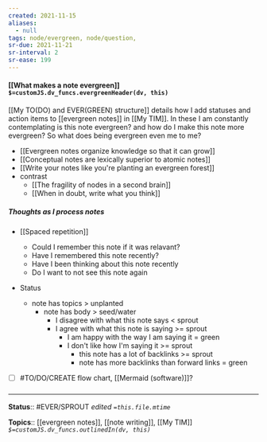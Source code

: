 ```yaml
---
created: 2021-11-15 
aliases:
  - null
tags: node/evergreen, node/question, 
sr-due: 2021-11-21
sr-interval: 2
sr-ease: 199
---
```


#### [[What makes a note evergreen]] `$=customJS.dv_funcs.evergreenHeader(dv, this)`

[[My TO(DO) and EVER(GREEN) structure]] details how I add statuses and action items to [[evergreen notes]] in [[My TIM]]. In these I am constantly contemplating is this note evergreen? and how do I make this note more evergreen? So what does being evergreen even me to me?

- [[Evergreen notes organize knowledge so that it can grow]]
- [[Conceptual notes are lexically superior to atomic notes]]
- [[Write your notes like you're planting an evergreen forest]]
- contrast
    - [[The fragility of nodes in a second brain]]
    -  [[When in doubt, write what you think]]

##### Thoughts as I process notes
- [[Spaced repetition]]
    - Could I remember this note if it was relavant? 
    - Have I remembered this note recently?
    - Have I been thinking about this note recently
    - Do I want to not see this note again
    
- Status
    - note has topics > unplanted
        - note has body > seed/water
            - I disagree with what this note says < sprout
            - I agree with what this note is saying >= sprout
                -  I am happy with the way I am saying it = green
                -  I don't like how I'm saying it >= sprout
                    -  this note has a lot of backlinks >= sprout
                    -  note has more backlinks than forward links = green

- [ ] #TO/DO/CREATE flow chart, [[Mermaid (software)]]?
 
### <hr class="footnote"/>

**Status**:: #EVER/SPROUT 
*edited `=this.file.mtime`*

**Topics**:: [[evergreen notes]], [[note writing]], [[My TIM]]
*`$=customJS.dv_funcs.outlinedIn(dv, this)`*
